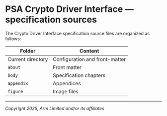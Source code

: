 <!--
SPDX-FileCopyrightText: Copyright 2025 Arm Limited and/or its affiliates <open-source-office@arm.com>
SPDX-License-Identifier: CC-BY-SA-4.0
-->

# PSA Crypto Driver Interface &mdash; specification sources

The Crypto Driver Interface specification source files are organized as follows:

Folder | Content
-- | --
Current directory | Configuration and front-matter
`about` | Front matter
`body` | Specification chapters
`appendix` | Appendices
`figure` | Image files

----

*Copyright 2025, Arm Limited and/or its affiliates*
